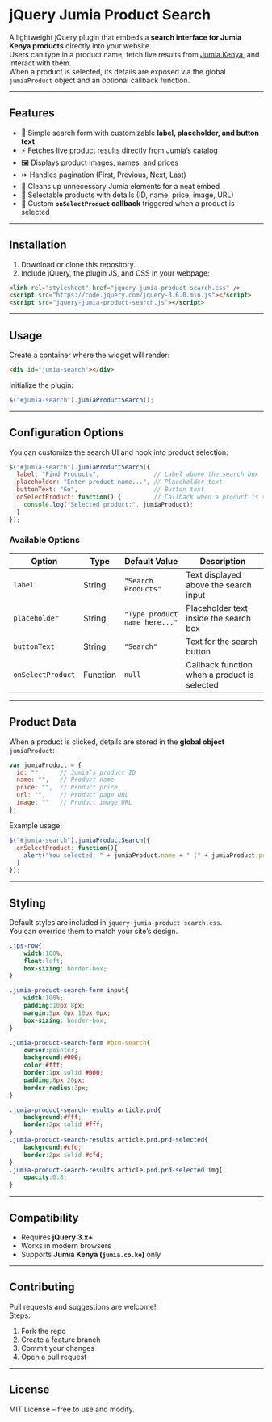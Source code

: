 # jQuery Jumia Product Search

A lightweight jQuery plugin that embeds a **search interface for Jumia Kenya products** directly into your website.  
Users can type in a product name, fetch live results from [Jumia Kenya](https://www.jumia.co.ke/), and interact with them.  
When a product is selected, its details are exposed via the global `jumiaProduct` object and an optional callback function.

---

## Features

- 🔎 Simple search form with customizable **label, placeholder, and button text**  
- ⚡ Fetches live product results directly from Jumia’s catalog  
- 🖼 Displays product images, names, and prices  
- ⏩ Handles pagination (First, Previous, Next, Last)  
- 🧹 Cleans up unnecessary Jumia elements for a neat embed  
- 🎯 Selectable products with details (ID, name, price, image, URL)  
- 🔔 Custom **`onSelectProduct` callback** triggered when a product is selected  

---

## Installation

1. Download or clone this repository.  
2. Include jQuery, the plugin JS, and CSS in your webpage:

```html
<link rel="stylesheet" href="jquery-jumia-product-search.css" />
<script src="https://code.jquery.com/jquery-3.6.0.min.js"></script>
<script src="jquery-jumia-product-search.js"></script>
```

---

## Usage

Create a container where the widget will render:

```html
<div id="jumia-search"></div>
```

Initialize the plugin:

```javascript
$("#jumia-search").jumiaProductSearch();
```

---

## Configuration Options

You can customize the search UI and hook into product selection:

```javascript
$("#jumia-search").jumiaProductSearch({
  label: "Find Products",               // Label above the search box
  placeholder: "Enter product name...", // Placeholder text
  buttonText: "Go",                     // Button text
  onSelectProduct: function() {         // Callback when a product is selected
    console.log("Selected product:", jumiaProduct);
  }
});
```

### Available Options

| Option            | Type     | Default Value                 | Description                                      |
|-------------------|----------|--------------------------------|--------------------------------------------------|
| `label`           | String   | `"Search Products"`           | Text displayed above the search input            |
| `placeholder`     | String   | `"Type product name here..."` | Placeholder text inside the search box           |
| `buttonText`      | String   | `"Search"`                    | Text for the search button                       |
| `onSelectProduct` | Function | `null`                        | Callback function when a product is selected     |

---

## Product Data

When a product is clicked, details are stored in the **global object** `jumiaProduct`:

```javascript
var jumiaProduct = {
  id: "",     // Jumia’s product ID
  name: "",   // Product name
  price: "",  // Product price
  url: "",    // Product page URL
  image: ""   // Product image URL
};
```

Example usage:

```javascript
$("#jumia-search").jumiaProductSearch({
  onSelectProduct: function(){
    alert("You selected: " + jumiaProduct.name + " (" + jumiaProduct.price + ")");
  }
});
```

---

## Styling

Default styles are included in `jquery-jumia-product-search.css`.  
You can override them to match your site’s design.

```css
.jps-row{
	width:100%;
	float:left;
	box-sizing: border-box;
}

.jumia-product-search-form input{
	width:100%;
	padding:10px 8px;
	margin:5px 0px 10px 0px;
	box-sizing: border-box;
}

.jumia-product-search-form #btn-search{
	cursor:pointer;
	background:#000;
	color:#fff;
	border:1px solid #000;
	padding:8px 20px;
	border-radius:3px;
}

.jumia-product-search-results article.prd{
	background:#fff;
	border:2px solid #fff;
}
.jumia-product-search-results article.prd.prd-selected{
	background:#cfd;
	border:2px solid #cfd;
}
.jumia-product-search-results article.prd.prd-selected img{
	opacity:0.8;
}
```

---

## Compatibility

- Requires **jQuery 3.x+**  
- Works in modern browsers  
- Supports **Jumia Kenya (`jumia.co.ke`)** only  

---

## Contributing

Pull requests and suggestions are welcome!  
Steps:  
1. Fork the repo  
2. Create a feature branch  
3. Commit your changes  
4. Open a pull request  

---

## License

MIT License – free to use and modify.  
